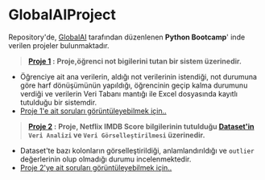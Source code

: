 # GlobalAIProject

Repository'de, [GlobalAI](https://globalaihub.com/) tarafından düzenlenen **Python Bootcamp**' inde verilen projeler bulunmaktadır.
> **[Proje 1](https://github.com/MuhammetYorulmaz/GlobalAIProject/blob/main/Project1.py) :** **Proje,öğrenci not bigilerini tutan bir sistem üzerinedir.**
* Öğrenciye ait ana verilerin, aldığı not verilerinin istendiği, not durumuna göre harf dönüşümünün yapıldığı, öğrencinin geçip kalma durumunu verdiği ve verilerin Veri Tabanı mantığı ile Excel dosyasında kayıtlı tutulduğu bir sistemdir.
* [Proje 1'e ait soruları görüntüleyebilmek için..](https://github.com/MuhammetYorulmaz/GlobalAIProject/blob/main/ProjectQuestions/ProjectQuestions1.jpeg)

> **[Proje 2](https://github.com/MuhammetYorulmaz/GlobalAIProject/blob/main/Project2.ipynb) :** **Proje, Netflix IMDB Score bilgilerinin tutulduğu [Dataset'in](https://www.kaggle.com/datasets/luiscorter/netflix-original-films-imdb-scores?resource=download) `Veri Analizi` ve `Veri Görselleştirilmesi` üzerinedir.**
* Dataset'te bazı kolonların görselleştirildiği, anlamlandırıldığı ve  `outlier` değerlerinin olup olmadığı durumu incelenmektedir.
* [Proje 2'ye ait soruları görüntüleyebilmek için..](https://github.com/MuhammetYorulmaz/GlobalAIProject/blob/main/ProjectQuestions/ProjectQuestions2.jpeg)
